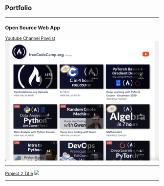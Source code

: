 ## Portfolio

---

### Open Source Web App

[Youtube Channel Playlist](/youtube-channel-playlist)
<img src="images/youtube-playlist-app.png?raw=true"/>

---
[Project 2 Title](/pdf/sample_presentation.pdf)
<img src="images/dummy_thumbnail.jpg?raw=true"/>

---
<!--
### Category Name 2

- [Project 1 Title](http://example.com/)
- [Project 2 Title](http://example.com/)
- [Project 3 Title](http://example.com/)
- [Project 4 Title](http://example.com/)
- [Project 5 Title](http://example.com/)

---
-->
